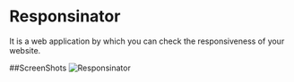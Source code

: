 # Responsinator
It is a web application by which you can check the responsiveness of your website.

##ScreenShots
![Responsinator](https://raw.githubusercontent.com/amarlearning/responsinator/master/img/response.jpg)
